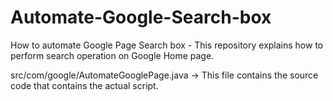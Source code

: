 # Automate-Google-Search-box
How to automate Google Page Search box - This repository explains how to perform search operation on Google Home page.

src/com/google/AutomateGooglePage.java -> This file contains the source code that contains the actual script.
